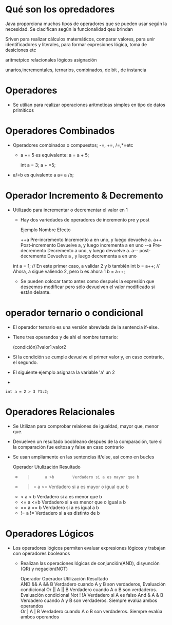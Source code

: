 
# Qué son los opredadores

Java proporciona muchos tipos de operadores que se pueden usar según la necesidad.
Se clacifican según la funcionalidad qeu brindan


Sriven para realizar cálculos matemáticos, comparar valores, para unir
identificadores y literales, para formar expresiones lógica, toma de desiciones etc

aritmetpico     relacionales      lógicos     asignación


unarios,incrementales, ternarios, combinados, de bit , de instancia

#     Operadores

- Se utilian para realizar operaciones aritmeticas simples  en tipo de datos primiticos

#   Operadores Combinados

- Operadores combinados o compuestos; -=, +=, /=,*=etc
    - a += 5 es equivalente: a  = a + 5;

      int a = 3;
      a + =5;

- a/=b es quivalente a a= a /b;

# Operador Incremento & Decremento

- Utilizado para incrementar o decrementar el valor en 1
    - Hay dos variedades de operadores de incremento pre y post

      Ejemplo   Nombre            Efecto

      ++a     Pre-incremento    Incremento a en uno, y luego devuelve a.
      a++     Post-incremento   Devuelve a, y luego incrementa a en uno
      --a     Pre-decremento    Decremento a uno, y luego devuelve a.
      a--     post-decremente   Devuelve a , y luego decrementa a en uno
    
    int a = 1;
    // En este primer caso, a validar 2 y b también
    int b = a++;
    // Ahora, a sigue valiendo 2, pero b es ahora 1
    b = a++;
  
  - Se pueden colocar tanto antes como después la expresión que deseemos 
    modificar pero sólo devuelven el valor modificado si están  delante.

# operador ternario o condicional

 - El operador ternario es una versión abreviada de la sentencia if-else.
 - Tiene tres operandos y de ahi el nombre ternario:

   (condición)?valor1:valor2
 
 - Si la condición se cumple devuelve el primer valor y, en caso contrario, el segundo.
 - El siguiente ejemplo asignara la variable 'a' un 2
 - 
    
    int a = 2 > 3 ?1:2;

# Operadores Relacionales

 - Se Utilizan para comprobar relaiones de igualdad, mayor que, menor que.
 - Devuelven un resultado boobleano después de la comparación, ture si la 
   comparación fue exitosa y false en caso contrario
 - Se usan ampliamente en las sentencias if/else, asi como en bucles
    
    Operador   Utulización  Resultado
   - >          a >b        Verdadero si a es mayor que b
   - >=         a >=        Verdadero si a es mayor o igual que b
   - <          a < b       Verdadero si a es menor que b
   - <=         a <=b       Verdadero si a es menor que o igual a b 
   - ==         a == b      Verdadero si a es igual a b
   - !=         a !=        Verdadero si a es distinto de b

# Operadores Lógicos

   - Los operadores lógicos permiten evaluar expresiones lógicos y trabajan
     con operadores booleanos
     - Realizan las operaciones lógicas de conjunción(AND), disyunción (QR) y negación(NOT)

       Operador    Operador    Utilización      Resultado           
        AND           &&       A &&  B          Verdadero cuando A y B son verdaderos, Evaluación condicional
        Or            ||       A ||  B          Verdadero cuando A o B son verdaderos. Evaluación condicional
        Not           !        !A               Verdadero si A es falso 
        And           &        A & B            Verdadero cuando A y B son verdaderos. Siempre evalúa ambos operandos   
        Or            |        A | B            Verdadero cuando A o B son verdaderos. Siempre evalúa ambos operandos  


